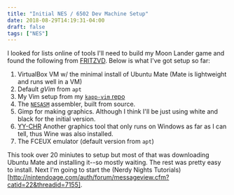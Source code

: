 ```yaml
---
title: "Initial NES / 6502 Dev Machine Setup"
date: 2018-08-29T14:19:31-04:00
draft: false 
tags: ["NES"]
---
```


I looked for lists online of tools I'll need to build my Moon Lander game and 
found the following from 
[FRITZVD](http://blog.fritzvd.com/2016/06/13/Getting-started-with-NES-programming/).
Below is what I've got setup so far:

1.  VirtualBox VM w/ the minimal install of Ubuntu Mate (Mate is lightweight 
and runs well in a VM)
1.  Default *gVim* from `apt`
1.  My Vim setup from my [`kapp-vim` repo](https://github.com/mtbkapp/kapp-vim)
1.  The [`NESASM`](https://github.com/camsaul/nesasm) assembler, built from 
source.
1.  Gimp for making graphics. Although I think I'll be just using white and 
black for the initial version.
1.  [YY-CHR](http://www.romhacking.net/utilities/119/) Another graphics tool that
only runs on Windows as far as I can tell, thus Wine was also installed.
1.  The FCEUX emulator (default version from `apt`) 


This took over 20 miniutes to setup but most of that was downloading Ubuntu Mate
and installing it--so mostly waiting. The rest was pretty easy to install. Next
I'm going to start the (Nerdy Nights Tutorials)[http://nintendoage.com/auth/forum/messageview.cfm?catid=22&threadid=7155].
